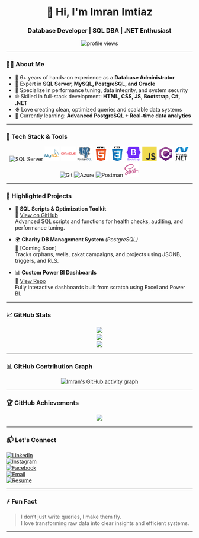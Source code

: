 <h1 align="center">👋 Hi, I'm Imran Imtiaz</h1>
<h3 align="center">Database Developer | SQL DBA | .NET Enthusiast</h3>

<p align="center">
  <img src="https://komarev.com/ghpvc/?username=imran-imtiaz48&label=Profile%20views&color=0e75b6&style=flat" alt="profile views" />
</p>

---

### 🧑‍💻 About Me

- 🎯 6+ years of hands-on experience as a **Database Administrator**
- 🧠 Expert in **SQL Server, MySQL, PostgreSQL, and Oracle**
- 🚀 Specialize in performance tuning, data integrity, and system security
- 🌐 Skilled in full-stack development: **HTML, CSS, JS, Bootstrap, C#, .NET**
- ⚙️ Love creating clean, optimized queries and scalable data systems
- 📘 Currently learning: **Advanced PostgreSQL + Real-time data analytics**

---

### 🔧 Tech Stack & Tools

<p align="center">
  <img src="https://cdn.jsdelivr.net/gh/devicons/devicon/icons/microsoftsqlserver/microsoftsqlserver-plain.svg" width="40" alt="SQL Server"/>
  <img src="https://raw.githubusercontent.com/devicons/devicon/master/icons/mysql/mysql-original-wordmark.svg" width="40" alt="MySQL"/>
  <img src="https://raw.githubusercontent.com/devicons/devicon/master/icons/oracle/oracle-original.svg" width="40" alt="Oracle"/>
  <img src="https://raw.githubusercontent.com/devicons/devicon/master/icons/postgresql/postgresql-original-wordmark.svg" width="40" alt="PostgreSQL"/>
  <img src="https://raw.githubusercontent.com/devicons/devicon/master/icons/html5/html5-original-wordmark.svg" width="40" alt="HTML5"/>
  <img src="https://raw.githubusercontent.com/devicons/devicon/master/icons/css3/css3-original-wordmark.svg" width="40" alt="CSS3"/>
  <img src="https://raw.githubusercontent.com/devicons/devicon/master/icons/bootstrap/bootstrap-plain-wordmark.svg" width="40" alt="Bootstrap"/>
  <img src="https://raw.githubusercontent.com/devicons/devicon/master/icons/javascript/javascript-original.svg" width="40" alt="JavaScript"/>
  <img src="https://raw.githubusercontent.com/devicons/devicon/master/icons/csharp/csharp-original.svg" width="40" alt="C#"/>
  <img src="https://raw.githubusercontent.com/devicons/devicon/master/icons/dot-net/dot-net-original-wordmark.svg" width="40" alt=".NET"/>
  <img src="https://www.vectorlogo.zone/logos/git-scm/git-scm-icon.svg" width="40" alt="Git"/>
  <img src="https://cdn.worldvectorlogo.com/logos/microsoft-azure-2.svg" width="40" alt="Azure"/>
  <img src="https://www.vectorlogo.zone/logos/getpostman/getpostman-icon.svg" width="40" alt="Postman"/>
  <img src="https://raw.githubusercontent.com/devicons/devicon/master/icons/sass/sass-original.svg" width="40" alt="Sass"/>
</p>

---

### 🚀 Highlighted Projects

- 🧮 **SQL Scripts & Optimization Toolkit**  
  🔗 [View on GitHub](https://github.com/Imran-imtiaz48/sql-performance-scripts)  
  Advanced SQL scripts and functions for health checks, auditing, and performance tuning.

- 🌍 **Charity DB Management System** *(PostgreSQL)*  
  🔗 [Coming Soon]  
  Tracks orphans, wells, zakat campaigns, and projects using JSONB, triggers, and RLS.

- 📊 **Custom Power BI Dashboards**  
  🔗 [View Repo](https://github.com/Imran-imtiaz48/powerbi-dashboard-charity)  
  Fully interactive dashboards built from scratch using Excel and Power BI.

---

### 📈 GitHub Stats

<p align="center">
  <img src="https://github-readme-stats.vercel.app/api?username=imran-imtiaz48&show_icons=true&theme=tokyonight&hide_border=true" />
  <br />
  <img src="https://github-readme-streak-stats.herokuapp.com/?user=imran-imtiaz48&theme=tokyonight&hide_border=true" />
  <br />
  <img src="https://github-readme-stats.vercel.app/api/top-langs/?username=imran-imtiaz48&layout=compact&theme=tokyonight&hide_border=true" />
</p>

---

### 📊 GitHub Contribution Graph

<p align="center">
  <a href="https://github.com/imran-imtiaz48">
    <img src="https://github-readme-activity-graph.vercel.app/graph?username=imran-imtiaz48&theme=tokyo-night&area=true&hide_border=true" alt="Imran's GitHub activity graph" />
  </a>
</p>

---

### 🏆 GitHub Achievements

<p align="center">
  <img src="https://github-profile-trophy.vercel.app/?username=imran-imtiaz48&theme=onedark&row=1&column=6" />
</p>

---

### 📬 Let's Connect

[![LinkedIn](https://img.shields.io/badge/-LinkedIn-blue?style=flat-square&logo=linkedin&logoColor=white)](https://linkedin.com/in/imranimtiaz1)  
[![Instagram](https://img.shields.io/badge/-Instagram-C13584?style=flat-square&logo=instagram&logoColor=white)](https://instagram.com/_imran.webster)  
[![Facebook](https://img.shields.io/badge/-Facebook-1877F2?style=flat-square&logo=facebook&logoColor=white)](https://fb.com/emraan%20imtiaz)  
[![Email](https://img.shields.io/badge/Gmail-D14836?style=flat-square&logo=gmail&logoColor=white)](mailto:Emraan.imtiaz48@gmail.com)  
[![Resume](https://img.shields.io/badge/Resume-View-blue?style=flat-square&logo=googledrive)](https://drive.google.com/file/d/1jzvQp5XrNm0bmF2tZk8FFJ9Vjlih9vEf/view?usp=sharing)

---

### ⚡ Fun Fact

> I don’t just write queries, I make them fly.  
> I love transforming raw data into clear insights and efficient systems.

---

